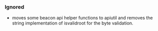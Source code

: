 ### Ignored

- moves some beacon api helper functions to apiutil and removes the string implementation of isvalidroot for the byte validation.